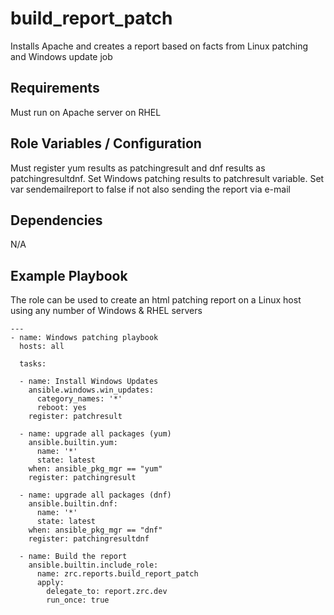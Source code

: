 build_report_patch
========

Installs Apache and creates a report based on facts from Linux patching and Windows update job

Requirements
------------

Must run on Apache server on RHEL

Role Variables / Configuration
--------------

Must register yum results as patchingresult and dnf results as patchingresultdnf. Set Windows patching results to patchresult variable. Set var sendemailreport to false if not also sending the report via e-mail

Dependencies
------------

N/A

Example Playbook
----------------

The role can be used to create an html patching report on a Linux host using any number of Windows & RHEL servers


```
---
- name: Windows patching playbook
  hosts: all

  tasks:
  
  - name: Install Windows Updates
    ansible.windows.win_updates:
      category_names: '*'
      reboot: yes
    register: patchresult

  - name: upgrade all packages (yum)
    ansible.builtin.yum:
      name: '*'
      state: latest
    when: ansible_pkg_mgr == "yum"
    register: patchingresult

  - name: upgrade all packages (dnf)
    ansible.builtin.dnf:
      name: '*'
      state: latest
    when: ansible_pkg_mgr == "dnf"
    register: patchingresultdnf
    
  - name: Build the report
    ansible.builtin.include_role:
      name: zrc.reports.build_report_patch
      apply:
        delegate_to: report.zrc.dev
        run_once: true
      
```
